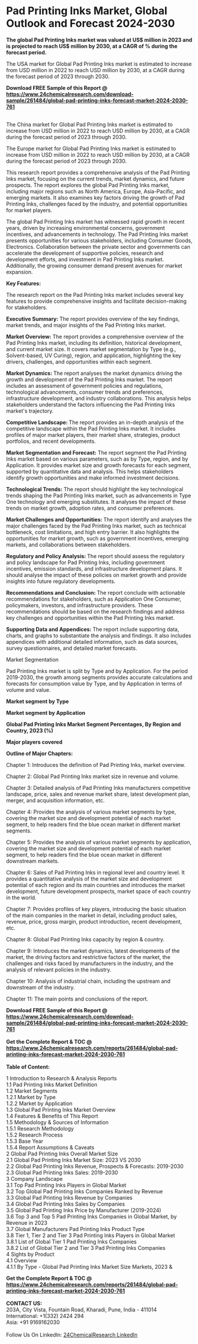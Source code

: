<h1>Pad Printing Inks Market, Global Outlook and Forecast 2024-2030</h1><p><strong>The global Pad Printing Inks market was valued at US$ million in 2023 and is projected to reach US$ million by 2030, at a CAGR of % during the forecast period.</strong></p><p>
</p><p>The USA market for Global Pad Printing Inks market is estimated to increase from USD million in 2022 to reach USD million by 2030, at a CAGR during the forecast period of 2023 through 2030.</p><div><b>Download FREE Sample of this Report @ 
            <a href="https://www.24chemicalresearch.com/download-sample/261484/global-pad-printing-inks-forecast-market-2024-2030-761">
            https://www.24chemicalresearch.com/download-sample/261484/global-pad-printing-inks-forecast-market-2024-2030-761</a></b></div><br><p>
</p><p>The China market for Global Pad Printing Inks market is estimated to increase from USD million in 2022 to reach USD million by 2030, at a CAGR during the forecast period of 2023 through 2030.</p><p>
</p><p>The Europe market for Global Pad Printing Inks market is estimated to increase from USD million in 2022 to reach USD million by 2030, at a CAGR during the forecast period of 2023 through 2030.</p><p>
</p><p>This research report provides a comprehensive analysis of the Pad Printing Inks market, focusing on the current trends, market dynamics, and future prospects. The report explores the global Pad Printing Inks market, including major regions such as North America, Europe, Asia-Pacific, and emerging markets. It also examines key factors driving the growth of Pad Printing Inks, challenges faced by the industry, and potential opportunities for market players.</p><p>
The global Pad Printing Inks market has witnessed rapid growth in recent years, driven by increasing environmental concerns, government incentives, and advancements in technology. The Pad Printing Inks market presents opportunities for various stakeholders, including Consumer Goods, Electronics. Collaboration between the private sector and governments can accelerate the development of supportive policies, research and development efforts, and investment in Pad Printing Inks market. Additionally, the growing consumer demand present avenues for market expansion.</p><p>
<strong>Key Features:</strong></p><p>
The research report on the Pad Printing Inks market includes several key features to provide comprehensive insights and facilitate decision-making for stakeholders.</p><p>
<strong>Executive Summary: </strong>The report provides overview of the key findings, market trends, and major insights of the Pad Printing Inks market.</p><p>
<strong>Market Overview:</strong> The report provides a comprehensive overview of the Pad Printing Inks market, including its definition, historical development, and current market size. It covers market segmentation by Type (e.g., Solvent-based, UV Curing), region, and application, highlighting the key drivers, challenges, and opportunities within each segment.</p><p>
<strong>Market Dynamics: </strong>The report analyses the market dynamics driving the growth and development of the Pad Printing Inks market. The report includes an assessment of government policies and regulations, technological advancements, consumer trends and preferences, infrastructure development, and industry collaborations. This analysis helps stakeholders understand the factors influencing the Pad Printing Inks market's trajectory.</p><p>
<strong>Competitive Landscape: </strong>The report provides an in-depth analysis of the competitive landscape within the Pad Printing Inks market. It includes profiles of major market players, their market share, strategies, product portfolios, and recent developments.</p><p>
<strong>Market Segmentation and Forecast:</strong> The report segment the Pad Printing Inks market based on various parameters, such as by Type, region, and by Application. It provides market size and growth forecasts for each segment, supported by quantitative data and analysis. This helps stakeholders identify growth opportunities and make informed investment decisions.</p><p>
<strong>Technological Trends:</strong> The report should highlight the key technological trends shaping the Pad Printing Inks market, such as advancements in Type One technology and emerging substitutes. It analyses the impact of these trends on market growth, adoption rates, and consumer preferences.</p><p>
<strong>Market Challenges and Opportunities: </strong>The report identify and analyses the major challenges faced by the Pad Printing Inks market, such as technical bottleneck, cost limitations, and high entry barrier. It also highlights the opportunities for market growth, such as government incentives, emerging markets, and collaborations between stakeholders.</p><p>
<strong>Regulatory and Policy Analysis: </strong>The report should assess the regulatory and policy landscape for Pad Printing Inks, including government incentives, emission standards, and infrastructure development plans. It should analyse the impact of these policies on market growth and provide insights into future regulatory developments.</p><p>
<strong>Recommendations and Conclusion: </strong>The report conclude with actionable recommendations for stakeholders, such as Application One Consumer, policymakers, investors, and infrastructure providers. These recommendations should be based on the research findings and address key challenges and opportunities within the Pad Printing Inks market.</p><p>
<strong>Supporting Data and Appendices: </strong>The report include supporting data, charts, and graphs to substantiate the analysis and findings. It also includes appendices with additional detailed information, such as data sources, survey questionnaires, and detailed market forecasts.</p><p>
Market Segmentation</p><p>
Pad Printing Inks market is split by Type and by Application. For the period 2019-2030, the growth among segments provides accurate calculations and forecasts for consumption value by Type, and by Application in terms of volume and value.</p><p>
<strong>Market segment by Type</strong></p><p>
</p><p>
</p><p><strong>Market segment by Application</strong></p><p>
</p><p>
</p><p><strong>Global Pad Printing Inks Market Segment Percentages, By Region and Country, 2023 (%)</strong></p><p>
</p><p>
</p><p><strong>Major players covered</strong></p><p>
</p><p>
</p><p><strong>Outline of Major Chapters:</strong></p><p>
Chapter 1: Introduces the definition of Pad Printing Inks, market overview.</p><p>
Chapter 2: Global Pad Printing Inks market size in revenue and volume.</p><p>
Chapter 3: Detailed analysis of Pad Printing Inks manufacturers competitive landscape, price, sales and revenue market share, latest development plan, merger, and acquisition information, etc.</p><p>
Chapter 4: Provides the analysis of various market segments by type, covering the market size and development potential of each market segment, to help readers find the blue ocean market in different market segments.</p><p>
Chapter 5: Provides the analysis of various market segments by application, covering the market size and development potential of each market segment, to help readers find the blue ocean market in different downstream markets.</p><p>
Chapter 6: Sales of Pad Printing Inks in regional level and country level. It provides a quantitative analysis of the market size and development potential of each region and its main countries and introduces the market development, future development prospects, market space of each country in the world.</p><p>
Chapter 7: Provides profiles of key players, introducing the basic situation of the main companies in the market in detail, including product sales, revenue, price, gross margin, product introduction, recent development, etc.</p><p>
Chapter 8: Global Pad Printing Inks capacity by region &amp; country.</p><p>
Chapter 9: Introduces the market dynamics, latest developments of the market, the driving factors and restrictive factors of the market, the challenges and risks faced by manufacturers in the industry, and the analysis of relevant policies in the industry.</p><p>
Chapter 10: Analysis of industrial chain, including the upstream and downstream of the industry.</p><p>
Chapter 11: The main points and conclusions of the report.</p><div><b>Download FREE Sample of this Report @ 
            <a href="https://www.24chemicalresearch.com/download-sample/261484/global-pad-printing-inks-forecast-market-2024-2030-761">
            https://www.24chemicalresearch.com/download-sample/261484/global-pad-printing-inks-forecast-market-2024-2030-761</a></b></div><br><div><b>Get the Complete Report & TOC @ 
            <a href="https://www.24chemicalresearch.com/reports/261484/global-pad-printing-inks-forecast-market-2024-2030-761">
            https://www.24chemicalresearch.com/reports/261484/global-pad-printing-inks-forecast-market-2024-2030-761</a></b></div><br>
            <b>Table of Content:</b><p>1 Introduction to Research & Analysis Reports<br />
    1.1 Pad Printing Inks Market Definition<br />
    1.2 Market Segments<br />
        1.2.1 Market by Type<br />
        1.2.2 Market by Application<br />
    1.3 Global Pad Printing Inks Market Overview<br />
    1.4 Features & Benefits of This Report<br />
    1.5 Methodology & Sources of Information<br />
        1.5.1 Research Methodology<br />
        1.5.2 Research Process<br />
        1.5.3 Base Year<br />
        1.5.4 Report Assumptions & Caveats<br />
2 Global Pad Printing Inks Overall Market Size<br />
    2.1 Global Pad Printing Inks Market Size: 2023 VS 2030<br />
    2.2 Global Pad Printing Inks Revenue, Prospects & Forecasts: 2019-2030<br />
    2.3 Global Pad Printing Inks Sales: 2019-2030<br />
3 Company Landscape<br />
    3.1 Top Pad Printing Inks Players in Global Market<br />
    3.2 Top Global Pad Printing Inks Companies Ranked by Revenue<br />
    3.3 Global Pad Printing Inks Revenue by Companies<br />
    3.4 Global Pad Printing Inks Sales by Companies<br />
    3.5 Global Pad Printing Inks Price by Manufacturer (2019-2024)<br />
    3.6 Top 3 and Top 5 Pad Printing Inks Companies in Global Market, by Revenue in 2023<br />
    3.7 Global Manufacturers Pad Printing Inks Product Type<br />
    3.8 Tier 1, Tier 2 and Tier 3 Pad Printing Inks Players in Global Market<br />
        3.8.1 List of Global Tier 1 Pad Printing Inks Companies<br />
        3.8.2 List of Global Tier 2 and Tier 3 Pad Printing Inks Companies<br />
4 Sights by Product<br />
    4.1 Overview<br />
        4.1.1 By Type - Global Pad Printing Inks Market Size Markets, 2023 &</p><div><b>Get the Complete Report & TOC @ 
            <a href="https://www.24chemicalresearch.com/reports/261484/global-pad-printing-inks-forecast-market-2024-2030-761">
            https://www.24chemicalresearch.com/reports/261484/global-pad-printing-inks-forecast-market-2024-2030-761</a></b></div><br><b>CONTACT US:</b><br>
            203A, City Vista, Fountain Road, Kharadi, Pune, India - 411014<br>
            International: +1(332) 2424 294<br>
            Asia: +91 9169162030 <br><br>
            Follow Us On LinkedIn: <a href="https://www.linkedin.com/company/24chemicalresearch/">24ChemicalResearch LinkedIn</a>